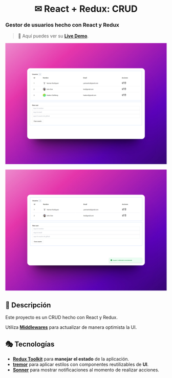 <div align='center'>

# ✉ React + Redux: CRUD

</div>

### Gestor de usuarios hecho con React y Redux

> 🧩 Aquí puedes ver su [**Live Demo**](https://crud-react-redux-abrahamgalue.netlify.app/).

![vista-previa](./public/preview/01-page-preview.jpg)

![vista-previa](./public/preview/02-page-preview.jpg)

## 🚀 Descripción

Este proyecto es un CRUD hecho con React y Redux.

Utiliza [**Middlewares**](https://redux.js.org/understanding/history-and-design/middleware) para actualizar de manera optimista la UI.

## 🎭 Tecnologías

- [**Redux Toolkit**](https://redux-toolkit.js.org/) para **manejar el estado** de la aplicación.
- [**tremor**](https://www.tremor.so/) para aplicar estilos con componentes reutilizables de **UI**.
- [**Sonner**](https://sonner.emilkowal.ski/) para mostrar notificaciones al momento de realizar acciones.
